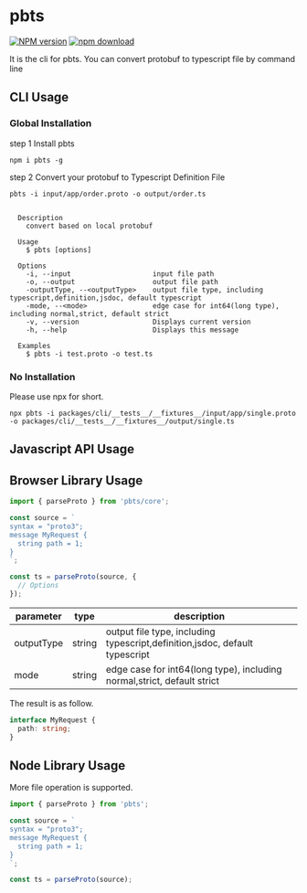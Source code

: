 # pbts

[![NPM version][npm-image]][npm-url]
[![npm download][download-image]][download-url]

[npm-image]: https://img.shields.io/npm/v/pbts.svg?style=flat-square
[npm-url]: https://www.npmjs.com/package/pbts
[download-image]: https://img.shields.io/npm/dm/pbts.svg?style=flat-square
[download-url]: https://www.npmjs.com/package/pbts

It is the cli for pbts. You can convert protobuf to typescript file by command line

## CLI Usage

### Global Installation

step 1 Install pbts

```shell
npm i pbts -g
```

step 2 Convert your protobuf to Typescript Definition File

```shell
pbts -i input/app/order.proto -o output/order.ts
```

```shell

  Description
    convert based on local protobuf

  Usage
    $ pbts [options]

  Options
    -i, --input                    input file path
    -o, --output                   output file path
    -outputType, --<outputType>    output file type, including typescript,definition,jsdoc, default typescript
    -mode, --<mode>                edge case for int64(long type), including normal,strict, default strict
    -v, --version                  Displays current version
    -h, --help                     Displays this message

  Examples
    $ pbts -i test.proto -o test.ts
```

### No Installation

Please use npx for short.

```shell
npx pbts -i packages/cli/__tests__/__fixtures__/input/app/single.proto -o packages/cli/__tests__/__fixtures__/output/single.ts
```

## Javascript API Usage

## Browser Library Usage

```javascript
import { parseProto } from 'pbts/core';

const source = `
syntax = "proto3";
message MyRequest {
  string path = 1;
}
`;

const ts = parseProto(source, {
  // Options
});
```

parameter | type | description
---------|----------|---------
 outputType | string | output file type, including typescript,definition,jsdoc, default typescript
 mode | string | edge case for int64(long type), including normal,strict, default strict

The result is as follow.

```typescript
interface MyRequest {
  path: string;
}
```

## Node Library Usage

More file operation is supported.

```javascript
import { parseProto } from 'pbts';

const source = `
syntax = "proto3";
message MyRequest {
  string path = 1;
}
`;

const ts = parseProto(source);
```
